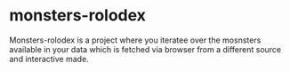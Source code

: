 # monsters-rolodex
Monsters-rolodex is a project where you iteratee over the mosnsters available in your data which is fetched via browser from a different source and interactive made.
